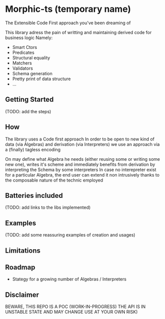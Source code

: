 # Morphic-ts (temporary name)

The Extensible Code First approach you've been dreaming of

This library adress the pain of writting and maintaining derived code for business logic
Namely:

- Smart Ctors
- Predicates
- Structural equality
- Matchers
- Validators
- Schema generation
- Pretty print of data structure
- ...

## Getting Started

(TODO: add the steps)

## How

The library uses a Code first approach
In order to be open to new kind of data (via Algebras) and derivation (via Interpreters) we use an approach via a (finally) tagless encoding

On may define what Algebra he needs (either reusing some or writing some new one), writes it's scheme and immediately benefits from derivation by interpreting the Schema by some interpreters
In case no interepreter exist for a particular Algebra, the end user can extend it non intrusively thanks to the composable nature of the technic employed

## Batteries included

(TODO: add links to the libs implemented)

## Examples

(TODO: add some reassuring examples of creation and usages)

## Limitations

## Roadmap

- Stategy for a growing number of Algebras / Interpreters

## Disclaimer

BEWARE, THIS REPO IS A POC (WORK-IN-PROGRESS)
THE API IS IN UNSTABLE STATE AND MAY CHANGE
USE AT YOUR OWN RISK)
